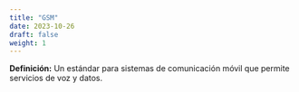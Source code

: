 ```yaml
---
title: "GSM"
date: 2023-10-26
draft: false
weight: 1
---
```


**Definición:** Un estándar para sistemas de comunicación móvil que permite servicios de voz y datos.
